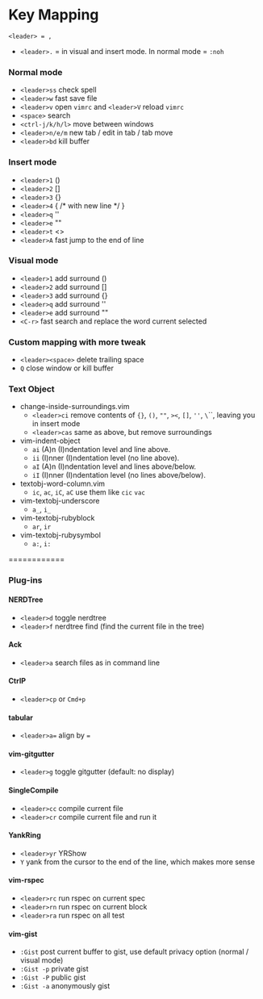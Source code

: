 Key Mapping
===========

`<leader> = ,`

* `<leader>.` = <Esc> in visual and insert mode. In normal mode = `:noh`

### Normal mode

* `<leader>ss` check spell
* `<leader>w` fast save file
* `<leader>v` open `vimrc` and `<leader>V` reload `vimrc`
* `<space>` search
* `<ctrl-j/k/h/l>` move between windows
* `<leader>n/e/m` new tab / edit in tab / tab move
* `<leader>bd` kill buffer

### Insert mode

* `<leader>1` ()
* `<leader>2` []
* `<leader>3` {}
* `<leader>4` { /* with new line */ }
* `<leader>q` ''
* `<leader>e` ""
* `<leader>t` <>
* `<leader>A` fast jump to the end of line

### Visual mode

* `<leader>1` add surround ()
* `<leader>2` add surround []
* `<leader>3` add surround {}
* `<leader>q` add surround ''
* `<leader>e` add surround ""
* `<C-r>` fast search and replace the word current selected

### Custom mapping with more tweak

* `<leader><space>` delete trailing space
* `Q` close window or kill buffer

### Text Object

* change-inside-surroundings.vim
  * `<leader>ci` remove contents of `{}`, `()`, `""`, `><`, `[]`, `''`, `\`\``, leaving you in insert mode
  * `<leader>cas` same as above, but remove surroundings
* vim-indent-object
  * `ai` (A)n (I)ndentation level and line above.
  * `ii` (I)nner (I)ndentation level (no line above).
  * `aI` (A)n (I)ndentation level and lines above/below.
  * `iI` (I)nner (I)ndentation level (no lines above/below).
* textobj-word-column.vim
  * `ic`, `ac`, `iC`, `aC` use them like `cic` `vac`
* vim-textobj-underscore
  * `a_`, `i_`
* vim-textobj-rubyblock
  * `ar`, `ir`
* vim-textobj-rubysymbol
  * `a:`, `i:`

============

### Plug-ins

#### NERDTree

* `<leader>d` toggle nerdtree
* `<leader>f` nerdtree find (find the current file in the tree)

#### Ack

* `<leader>a` search files as in command line

#### CtrlP

* `<leader>cp` or `Cmd+p`

#### tabular

* `<leader>a=` align by `=`

#### vim-gitgutter

* `<leader>g` toggle gitgutter (default: no display)

#### SingleCompile

* `<leader>cc` compile current file
* `<leader>cr` compile current file and run it

#### YankRing

* `<leader>yr` YRShow
* `Y` yank from the cursor to the end of the line, which makes more sense

#### vim-rspec

* `<leader>rc` run rspec on current spec
* `<leader>rn` run rspec on current block
* `<leader>ra` run rspec on all test

#### vim-gist

* `:Gist` post current buffer to gist, use default privacy option (normal / visual mode)
* `:Gist -p` private gist
* `:Gist -P` public gist
* `:Gist -a` anonymously gist

